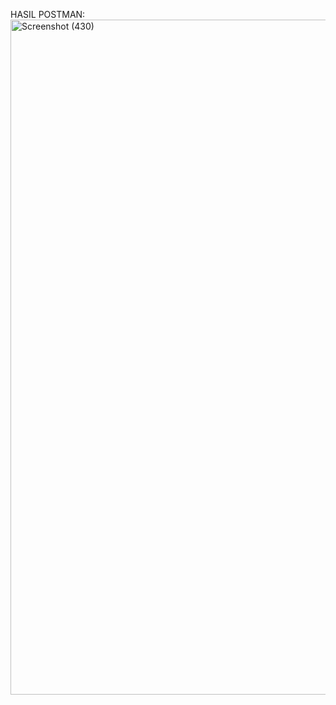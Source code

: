 HASIL POSTMAN: <img width="1920" height="1080" alt="Screenshot (430)" src="https://github.com/user-attachments/assets/731f864c-d987-4fc9-a936-092de6478e3d" />
